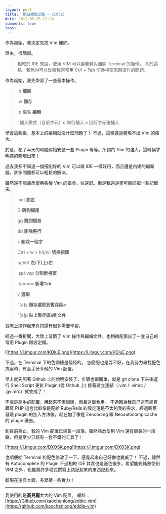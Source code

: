 ```yaml
---
layout: post
title: '網站開發之路 - Vim(1)'
date: 2012-03-26 21:24
comments: true
tags: 
---
```



作為起始，我決定先把 Vim 練好。

理由，很簡單。
>相較於 IDE 來說，使用 VIM 可以盡量避免離開 Terminal 的操作。
基於這點，我覺得可以改善我常常用 Ctrl + Tab 切換視窗來回操作的問題。

<!--more-->

作為起始，我先學習了一些基本操作。

> :q **離開**
> 
> :w **儲存**
>
> :e 檔名 **編輯**
>
> i 插入模式（目前字元）o 新行插入 a 目前字元後插入

學會這些後，基本上的編輯就沒什麼問題了！
不過，這樣還是體現不出 Vim 的強大。

於是，花了半天的時間開始安裝一些 Plugin 等等。所謂的 Vim 的強大，這時候才明顯的體現出來！

過去我都不知道一個搭配好的 Vim 可以跟 IDE 一樣好用，而且還是內建的編輯器，許多問題都可以輕鬆的解決。

雖然還不能熟悉使用各種 Vim 的指令、快速鍵。但是我還是盡可能的把一些記起來。

> :set **設定**
>
> G **跳到檔尾**
> 
> gg **跳到檔首**
>
> dd **刪除整行**
> 
> x **刪除一個字**
> 
> Ctrl + w > h/j/k/l **切換視窗**
>
> h/j/k/l **左/下/上/右**
>
> :sp/:vsp **分割新視窗**
>
> :tabnew **新增Tab**
> 
> v **選取**
>
> "[a]y **儲存選取到暫存區a**
> 
> "[a]p **貼上暫存區a到文件**

實際上操作起來真的還有很多需要學習。

經過一番折騰，大致上習慣了 Vim 操作與編輯文件，也稍微配置出了一套自己的常用 Plugin 跟設定檔。

![https://i.imgur.com/KDluE.png](https://i.imgur.com/KDluE.png)

不過，在 Terminal 下的色調總是怪怪的。
怎麼配也是弄不好，在我努力尋找配色方案時，有高手分享他的 Vim 配置。

早上就先照著 Github 上的說明安裝了，步驟也很簡單，就是 git clone 下來後運行 Shell Script 更新 Plugin (從 Github 上) 接著建立連結（.vim / .vimrc / .gvimrc）就完成了！

不愧是高手的配置，用起來不但很順，而且還很合用。
不過因為我自己還有網頁跟寫 PHP 這套比較像是配給 Ruby/Rails 的設定還是不太夠我的需求，經過觀察發現 plugin 的加入方法後，就在加了像是 Zencoding 跟 Neoautocomplcache 的 plugin 進去。

到目前為止，我的 Vim 配置已經告一段落。雖然熟悉使用 Vim 還有很長的一段路，但是至少已經有一套不錯的工具了！

![https://i.imgur.com/DXOSK.png](https://i.imgur.com/DXOSK.png)

也順便給 Terminal 的配色修改了一下，感覺起來自己好像也變威了！
不過，雖然有 Autocomplete 的 Plugin 不過相較 IDE 其實也是遜色很多，希望能夠純熟使用 VIM 之外，也能將許多程式撰寫上該記起來的東西記起來。

趁現在還有本錢，多累積一些實力！ 

---

我使用的是**高見龍**大大的 Vim 配置。
網址：[https://Github.com/kaochenlong/eddie-vim](https://github.com/kaochenlong/eddie-vim)
